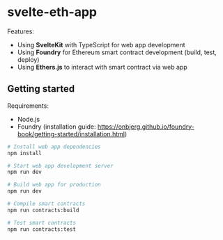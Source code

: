 # svelte-eth-app

Features:
- Using **SvelteKit** with TypeScript for web app development
- Using **Foundry** for Ethereum smart contract development (build, test, deploy)
- Using **Ethers.js** to interact with smart contract via web app




## Getting started

Requirements:
- Node.js
- Foundry (installation guide: https://onbjerg.github.io/foundry-book/getting-started/installation.html)

```sh
# Install web app dependencies
npm install

# Start web app development server
npm run dev

# Build web app for production
npm run dev

# Compile smart contracts
npm run contracts:build

# Test smart contracts
npm run contracts:test
```